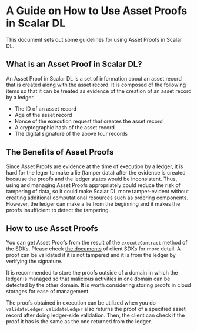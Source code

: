 # A Guide on How to Use Asset Proofs in Scalar DL

This document sets out some guidelines for using Asset Proofs in Scalar DL.

## What is an Asset Proof in Scalar DL?

An Asset Proof in Scalar DL is a set of information about an asset record that is created along with the asset record. It is composed of the following items so that it can be treated as evidence of the creation of an asset record by a ledger.

- The ID of an asset record
- Age of the asset record
- Nonce of the execution request that creates the asset record
- A cryptographic hash of the asset record
- The digital signature of the above four records 

## The Benefits of Asset Proofs

Since Asset Proofs are evidence at the time of execution by a ledger, it is hard for the leger to make a lie (tamper data) after the evidence is created because the proofs and the ledger states would be inconsistent.
Thus, using and managing Asset Proofs appropriately could reduce the risk of tampering of data, so it could make Scalar DL more tamper-evident without creating additional computational resources such as ordering components.
However, the ledger can make a lie from the beginning and it makes the proofs insufficient to detect the tampering.

## How to use Asset Proofs

You can get Asset Proofs from the result of the `executeContract` method of the SDKs. Please check [the documents](https://github.com/scalar-labs/scalardl#client-sdks) of client SDKs for more detail.
A proof can be validated if it is not tampered and it is from the ledger by verifying the signature.

It is recommended to store the proofs outside of a domain in which the ledger is managed so that malicious activities in one domain can be detected by the other domain.
It is worth considering storing proofs in cloud storages for ease of management.

The proofs obtained in execution can be utilized when you do `validateLedger`.
`validateLedger` also returns the proof of a specified asset record after doing ledger-side validation.
Then, the client can check if the proof it has is the same as the one returned from the ledger.
